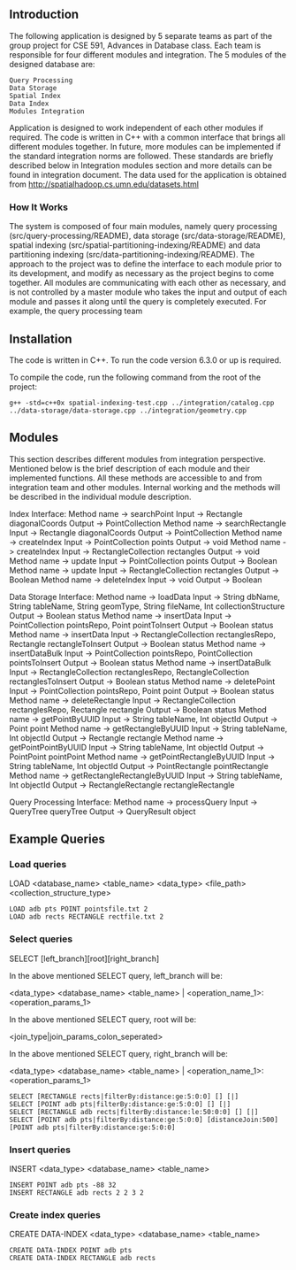## Introduction
The following application is designed by 5 separate teams as part of the group project for CSE 591, Advances in Database class. Each team is responsible for four different modules and integration. The 5 modules of the designed database are:
```bashp
Query Processing
Data Storage
Spatial Index
Data Index
Modules Integration
```
Application is designed to work independent of each other modules if required. The code is written in C++ with a common interface that brings all different modules together. In future, more modules can be implemented if the standard integration norms are followed. These standards are briefly described below in Integration modules section and more details can be found in integration document.
The data used for the application is obtained from http://spatialhadoop.cs.umn.edu/datasets.html

### How It Works
The system is composed of four main modules, namely query processing (src/query-processing/README), data storage (src/data-storage/README), spatial indexing (src/spatial-partitioning-indexing/README) and data partitioning indexing (src/data-partitioning-indexing/README). The approach to the project was to define the interface to each module prior to its development, and modify as necessary as the project begins to come together. 
All modules are communicating with each other as necessary, and is not controlled by a master module who takes the input and output of each module and passes it along until the query is completely executed. For example, the query processing team 

## Installation
The code is written in C++. To run the code version 6.3.0 or up is required. 

To compile the code, run the following command from the root of the project:
```bashp
g++ -std=c++0x spatial-indexing-test.cpp ../integration/catalog.cpp ../data-storage/data-storage.cpp ../integration/geometry.cpp
```

## Modules
This section describes different modules from integration perspective. Mentioned below is the brief description of each module and their implemented functions. All these methods are accessible to and from integration team and other modules. Internal working and the methods will be described in the individual module description. 

Index Interface:
Method name -> searchPoint Input -> Rectangle diagonalCoords  Output -> PointCollection
Method name -> searchRectangle Input -> Rectangle diagonalCoords  Output -> PointCollection
Method name -> createIndex Input -> PointCollection points  Output -> void
Method name -> createIndex Input -> RectangleCollection rectangles Output -> void
Method name -> update Input -> PointCollection points Output -> Boolean
Method name -> update Input -> RectangleCollection rectangles Output -> Boolean
Method name -> deleteIndex Input -> void  Output -> Boolean

Data Storage Interface:
Method name -> loadData Input -> String dbName, String tableName, String geomType, String fileName, Int collectionStructure  Output -> Boolean status
Method name -> insertData Input -> PointCollection pointsRepo, Point pointToInsert  Output -> Boolean status
Method name -> insertData Input -> RectangleCollection rectanglesRepo, Rectangle rectangleToInsert  Output -> Boolean status
Method name -> insertDataBulk Input -> PointCollection pointsRepo, PointCollection pointsToInsert Output -> Boolean status
Method name -> insertDataBulk Input -> RectangleCollection rectanglesRepo, RectangleCollection rectanglesToInsert  Output -> Boolean status
Method name -> deletePoint Input -> PointCollection pointsRepo, Point point  Output -> Boolean status
Method name -> deleteRectangle Input -> RectangleCollection rectanglesRepo, Rectangle rectangle  Output -> Boolean status
Method name -> getPointByUUID Input -> String tableName, Int objectId  Output -> Point point
Method name -> getRectangleByUUID Input -> String tableName, Int objectId  Output -> Rectangle rectangle
Method name -> getPointPointByUUID Input -> String tableName, Int objectId  Output -> PointPoint pointPoint
Method name -> getPointRectangleByUUID Input -> String tableName, Int objectId  Output -> PointRectangle pointRectangle
Method name -> getRectangleRectangleByUUID Input -> String tableName,
Int objectId  Output -> RectangleRectangle rectangleRectangle

Query Processing Interface:
Method name -> processQuery Input -> QueryTree queryTree  Output -> QueryResult object

## Example Queries
### Load queries
LOAD <database_name> <table_name> <data_type> <file_path> <collection_structure_type>
```
LOAD adb pts POINT pointsfile.txt 2
LOAD adb rects RECTANGLE rectfile.txt 2
```

### Select queries
SELECT [left_branch][root][right_branch]

In the above mentioned SELECT query, left_branch will be:

<data_type> <database_name> <table_name> | <operation_name_1>:<operation_params_1>

In the above mentioned SELECT query, root will be:

<join_type|join_params_colon_seperated>

In the above mentioned SELECT query, right_branch will be:

<data_type> <database_name> <table_name> | <operation_name_1>:<operation_params_1>

```
SELECT [RECTANGLE rects|filterBy:distance:ge:5:0:0] [] [|]
SELECT [POINT adb pts|filterBy:distance:ge:5:0:0] [] [|]
SELECT [RECTANGLE adb rects|filterBy:distance:le:50:0:0] [] [|]
SELECT [POINT adb pts|filterBy:distance:ge:5:0:0] [distanceJoin:500] [POINT adb pts|filterBy:distance:ge:5:0:0]
```

### Insert queries
INSERT <data_type> <database_name> <table_name> <param>
```
INSERT POINT adb pts -88 32
INSERT RECTANGLE adb rects 2 2 3 2
```

### Create index queries
CREATE DATA-INDEX <data_type> <database_name> <table_name>
```
CREATE DATA-INDEX POINT adb pts
CREATE DATA-INDEX RECTANGLE adb rects
```